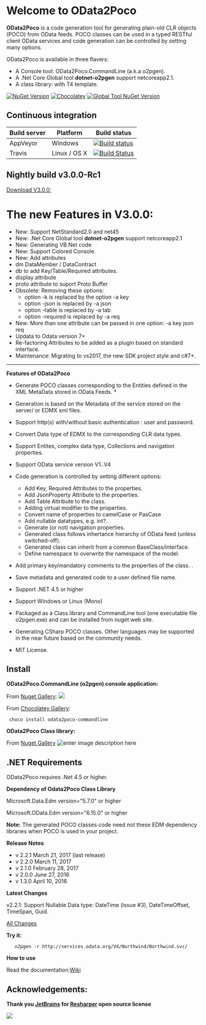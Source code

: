 # Welcome to OData2Poco
**OData2Poco** is a code generation tool for generating plain-old CLR objects (POCO) from OData feeds. 
POCO classes can be used in a typed RESTful client OData services and code generation can be controlled by setting many options.

OData2Poco is available in three flavers:

- A Console tool: OData2Poco.CommandLine (a.k.a o2pgen).
- A .Net Core Global tool  **dotnet-o2pgen** support netcoreapp2.1.
- A class library: with T4 template.

[![NuGet Version](https://img.shields.io/nuget/v/OData2Poco.svg?label=Nuget%20Version)](https://www.nuget.org/packages/OData2Poco.CommandLine)
[![Chocolatey](https://img.shields.io/chocolatey/v/odata2poco-commandline.svg?label=Chocolatey%20Version)](https://chocolatey.org/packages/odata2poco-commandline)
[![Global Tool NuGet Version](https://img.shields.io/nuget/v/OData2Poco.svg?label=Global%20Tool%20Version)](https://www.nuget.org/packages/OData2Poco.CommandLine)

## Continuous integration
|Build server                |Platform     |Build status                                                |
|----------------------------|-------------|------------------------------------------------------------|
|AppVeyor                    |Windows      |[![Build status](https://ci.appveyor.com/api/projects/status/sjaqqu70ex31n8se?svg=true)](https://ci.appveyor.com/project/moh-hassan/odata2poco)|
|Travis                      |Linux / OS X |[![Build Status](https://travis-ci.org/moh-hassan/odata2poco.svg?branch=master)](https://travis-ci.org/moh-hassan/odata2poco)|

## Nightly build v3.0.0-Rc1
[Download V3.0.0:](https://github.com/moh-hassan/odata2poco/releases)

# **The new Features in V3.0.0:** #

-  New: Support NetStandard2.0 and net45
-  New: .Net Core Global tool  **dotnet-o2pgen** support netcoreapp2.1
-  New: Generating VB.Net code
-  New: Support Colored Console.
-  New: Add attributes 
  -  dm DataMember / DataContract
  -  db to add Key/Table/Required attributes.
  -  display attribute
  -  proto attribute to suport Proto Buffer
-  Obsolete: Removing these options:
   - option -k is replaced by the option -a key 
   - option -json is replaced by -a json
   - option -table is replaced by -a tab
   - option -required is replaced by -a req
- New: More than one attribute can be passed in one option: -a key json req
- Updata to Odata version 7+
-   Re-factoring Attributes to be added as a plugin based on standard interface.
-   Maintenance: Migrating to vs2017,  the new SDK project style and c#7+.

----------


**Features of OData2Poco**
   
- Generate POCO classes corresponding to the Entities defined in the XML MetaData stored in OData Feeds. *     
- Generation   is based on the Metadata of the service stored on the  server/ or  EDMX xml files.
- Support http(s) with/without basic authentication   : user and password.
- Convert Data type of EDMX to the corresponding CLR data types.
- Support Entites, complex data type, Collections  and navigation properties.
- Support OData service version V1..V4
- Code generation is controlled by setting different options:   
   - Add Key, Required Attributes to the properties. 
   - Add JsonProperty Attribute to the properties.
   - Add Table Attribute to the class.
   - Adding virtual modifier to the properties.
   - Convert name of properties to camelCase or PasCase
   - Add nullable datatypes, e.g. int?.
   - Generate (or not) navigation properties.
   - Generated class follows inhertance hierarchy of OData feed (unless switched-off).
   - Generated class can inherit from a common BaseClass/interface.
   - Define namespace to overwrite the namespace of the model.

- Add primary key/mandatory comments to the properties of the class.   .
- Save metadata and generated code to a user defined file name.
- Support .NET 4.5 or higher
- Support Windows or Linux (Mono)
- Packaged as a Class library and CommandLine tool (one executable file o2pgen.exe) and can be installed from nuget web site.
- Generating CSharp POCO classes. Other languages may be supported in the near future based on the community needs.
- MIT License. 

 
## Install

**OData2Poco.CommandLine (o2pgen) console application:** 

From [Nuget Gallery](https://www.nuget.org/packages/OData2Poco.CommandLine):
 ![](http://download-codeplex.sec.s-msft.com/Download?ProjectName=odata2poco&DownloadId=1567512)

From [Chocolatey Gallery](https://chocolatey.org/packages/odata2poco-commandline):

     choco install odata2poco-commandline

**OData2Poco Class library:** 

From [Nuget Gallery](https://www.nuget.org/packages/OData2Poco/)
![enter image description here](http://download-codeplex.sec.s-msft.com/Download?ProjectName=odata2poco&DownloadId=1562964)


## .NET Requirements

OData2Poco requires .Net 4.5 or higher.  

**Dependency of Odata2Poco Class Library**

Microsoft.Data.Edm  version="5.7.0"  or higher

Microsoft.OData.Edm  version="6.15.0" or higher 

**Note:** The generated POCO classes code need not these EDM dependency libraries when POCO is used in your project.

**Release Notes**

- v 2.2.1 March 21, 2017 (last release)
- v 2.2.0 March 11, 2017
- v 2.1.0 February 28, 2017
- v 2.0.0 June 27, 2016
- v 1.3.0 April 10, 2016

**Latest Changes**

v2.2.1: Support Nullable Data type: DateTime (issue #3), DateTimeOffset, TimeSpan, Guid.

[All Changes](ReleaseNotes.md)

 **Try it:**
 
       o2pgen -r http://services.odata.org/V4/Northwind/Northwind.svc/
 **How to use**

Read the documentation:[Wiki](https://github.com/moh-hassan/odata2poco/wiki)

## Acknowledgements: 

**Thank you [JetBrains](https://www.jetbrains.com "JetBrain") for [Resharper](https://www.jetbrains.com/resharper/ "Resharper") open source license**

![](http://download-codeplex.sec.s-msft.com/Download?ProjectName=odata2poco&DownloadId=1569779)
